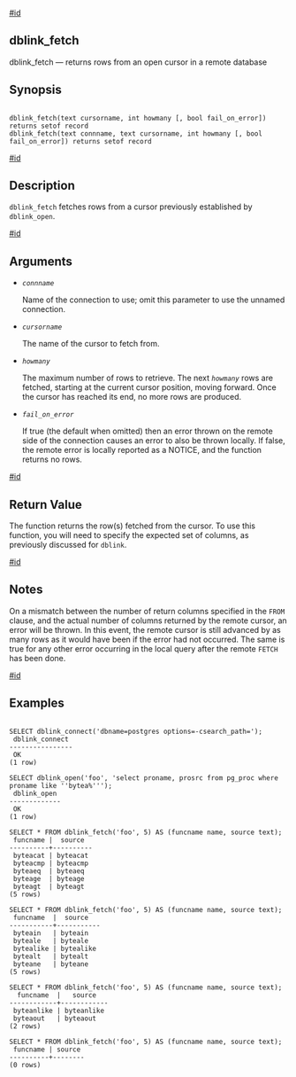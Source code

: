 [#id](#CONTRIB-DBLINK-FETCH)

## dblink_fetch

dblink_fetch — returns rows from an open cursor in a remote database

## Synopsis

```

dblink_fetch(text cursorname, int howmany [, bool fail_on_error]) returns setof record
dblink_fetch(text connname, text cursorname, int howmany [, bool fail_on_error]) returns setof record
```

[#id](#id-1.11.7.22.11.5)

## Description

`dblink_fetch` fetches rows from a cursor previously established by `dblink_open`.

[#id](#id-1.11.7.22.11.6)

## Arguments

- _`connname`_

  Name of the connection to use; omit this parameter to use the unnamed connection.

- _`cursorname`_

  The name of the cursor to fetch from.

- _`howmany`_

  The maximum number of rows to retrieve. The next _`howmany`_ rows are fetched, starting at the current cursor position, moving forward. Once the cursor has reached its end, no more rows are produced.

- _`fail_on_error`_

  If true (the default when omitted) then an error thrown on the remote side of the connection causes an error to also be thrown locally. If false, the remote error is locally reported as a NOTICE, and the function returns no rows.

[#id](#id-1.11.7.22.11.7)

## Return Value

The function returns the row(s) fetched from the cursor. To use this function, you will need to specify the expected set of columns, as previously discussed for `dblink`.

[#id](#id-1.11.7.22.11.8)

## Notes

On a mismatch between the number of return columns specified in the `FROM` clause, and the actual number of columns returned by the remote cursor, an error will be thrown. In this event, the remote cursor is still advanced by as many rows as it would have been if the error had not occurred. The same is true for any other error occurring in the local query after the remote `FETCH` has been done.

[#id](#id-1.11.7.22.11.9)

## Examples

```

SELECT dblink_connect('dbname=postgres options=-csearch_path=');
 dblink_connect
----------------
 OK
(1 row)

SELECT dblink_open('foo', 'select proname, prosrc from pg_proc where proname like ''bytea%''');
 dblink_open
-------------
 OK
(1 row)

SELECT * FROM dblink_fetch('foo', 5) AS (funcname name, source text);
 funcname |  source
----------+----------
 byteacat | byteacat
 byteacmp | byteacmp
 byteaeq  | byteaeq
 byteage  | byteage
 byteagt  | byteagt
(5 rows)

SELECT * FROM dblink_fetch('foo', 5) AS (funcname name, source text);
 funcname  |  source
-----------+-----------
 byteain   | byteain
 byteale   | byteale
 bytealike | bytealike
 bytealt   | bytealt
 byteane   | byteane
(5 rows)

SELECT * FROM dblink_fetch('foo', 5) AS (funcname name, source text);
  funcname  |   source
------------+------------
 byteanlike | byteanlike
 byteaout   | byteaout
(2 rows)

SELECT * FROM dblink_fetch('foo', 5) AS (funcname name, source text);
 funcname | source
----------+--------
(0 rows)
```
